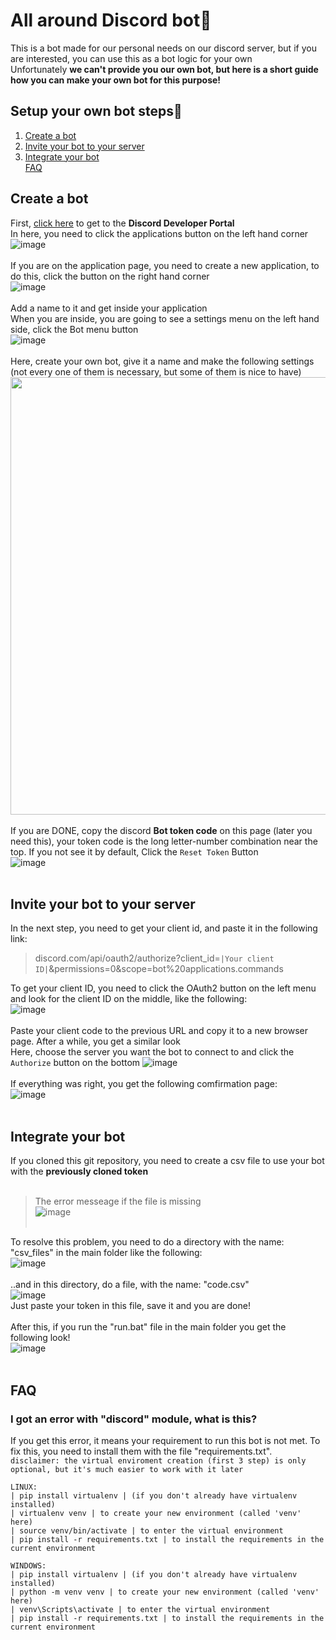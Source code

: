 # All around Discord bot🤖

This is a bot made for our personal needs on our discord server, but if you are interested, you can use this as a bot logic for your own<br>
Unfortunately **we can't provide you our own bot, but here is a short guide how you can make your own bot for this purpose!**

## Setup your own bot steps🔧
1. [Create a bot](#create-a-bot)
2. [Invite your bot to your server](#invite-your-bot-to-your-server)
3. [Integrate your bot](#integrate-your-bot)<br>
[FAQ](#faq)

## Create a bot
First, [click here](https://discord.com/developers/docs/intro) to get to the **Discord Developer Portal**<br>
In here, you need to click the applications button on the left hand corner<br>
![image](https://user-images.githubusercontent.com/90270578/200140829-605d5abc-420f-47d3-aa51-8d2466321366.png)<br><br>
If you are on the application page, you need to create a new application, to do this, click the button on the right hand corner<br>
![image](https://user-images.githubusercontent.com/90270578/200140886-cd0e4815-4d49-48b9-82a4-b6dd9661a10e.png)<br><br>
Add a name to it and get inside your application<br>
When you are inside, you are going to see a settings menu on the left hand side, click the Bot menu button<br>
![image](https://user-images.githubusercontent.com/90270578/200141052-2c8b3b5d-c029-4317-800b-21797e9721c5.png)<br><br>
Here, create your own bot, give it a name and make the following settings (not every one of them is necessary, but some of them is nice to have)<br>
<img src="https://user-images.githubusercontent.com/90270578/200141203-54a38686-b6be-4006-b14c-4682dd2c9279.png" width="700"><br><br>
If you are DONE, copy the discord **Bot token code** on this page (later you need this), your token code is the long letter-number combination near the top. If you not see it by default, Click the `Reset Token` Button<br>
![image](https://user-images.githubusercontent.com/90270578/200141703-c4dff982-4b0d-4fe8-9601-df0e607c865d.png)<br><br>

## Invite your bot to your server
In the next step, you need to get your client id, and paste it in the following link:<br>

>discord.com/api/oauth2/authorize?client_id=`|Your client ID|`&permissions=0&scope=bot%20applications.commands<br>

To get your client ID, you need to click the OAuth2 button on the left menu and look for the client ID on the middle, like the following:<br>
![image](https://user-images.githubusercontent.com/90270578/200170927-92e04c72-ce50-4928-a126-77712599b3e9.png)<br><br>
Paste your client code to the previous URL and copy it to a new browser page. After a while, you get a similar look<br>
Here, choose the server you want the bot to connect to and click the `Authorize` button on the bottom
![image](https://user-images.githubusercontent.com/90270578/200170522-eca16f9a-19ca-4cdc-b8ff-8d3d5ecedac7.png)<br><br>
If everything was right, you get the following comfirmation page:<br>
![image](https://user-images.githubusercontent.com/90270578/200170503-a01c19b5-c92c-45c8-9b85-a0e53547dcdf.png)<br><br>

## Integrate your bot 
If you cloned this git repository, you need to create a csv file to use your bot with the **previously cloned token**<br><br>
>The error messeage if the file is missing<br>
![image](https://user-images.githubusercontent.com/90270578/200693022-4d4edd06-f1b2-462d-b852-9900c820b136.png)<br><br>

To resolve this problem, you need to do a directory with the name: "csv_files" in the main folder like the following:<br>
![image](https://user-images.githubusercontent.com/90270578/200694389-6c80f61c-fc46-4618-a226-5ea0a9c338fb.png)<br><br>
..and in this directory, do a file, with the name: "code.csv"<br>
![image](https://user-images.githubusercontent.com/90270578/200695080-1e589745-4d70-4fb3-8319-31b0c3c28baa.png)<br>
Just paste your token in this file, save it and you are done!<br><br>
After this, if you run the "run.bat" file in the main folder you get the following look!<br>
![image](https://user-images.githubusercontent.com/90270578/200695432-70cc4033-dbc3-4689-9389-c279889798e3.png)<br><br>

## FAQ

### I got an error with "discord" module, what is this?
If you get this error, it means your requirement to run this bot is not met. To fix this, you need to install them with the file "requirements.txt".<br>
`disclaimer: the virtual enviroment creation (first 3 step) is only optional, but it's much easier to work with it later`
```
LINUX:
| pip install virtualenv | (if you don't already have virtualenv installed)
| virtualenv venv | to create your new environment (called 'venv' here)
| source venv/bin/activate | to enter the virtual environment
| pip install -r requirements.txt | to install the requirements in the current environment

WINDOWS:
| pip install virtualenv | (if you don't already have virtualenv installed)
| python -m venv venv | to create your new environment (called 'venv' here)
| venv\Scripts\activate | to enter the virtual environment
| pip install -r requirements.txt | to install the requirements in the current environment
```
